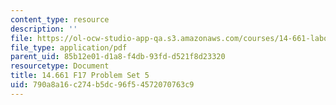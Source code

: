 ```yaml
---
content_type: resource
description: ''
file: https://ol-ocw-studio-app-qa.s3.amazonaws.com/courses/14-661-labor-economics-i-fall-2017/790a8a16c274b5dc96f54572070763c9_MIT14_661F17_pset5.pdf
file_type: application/pdf
parent_uid: 85b12e01-d1a8-f4db-93fd-d521f8d23320
resourcetype: Document
title: 14.661 F17 Problem Set 5
uid: 790a8a16-c274-b5dc-96f5-4572070763c9
---
```


